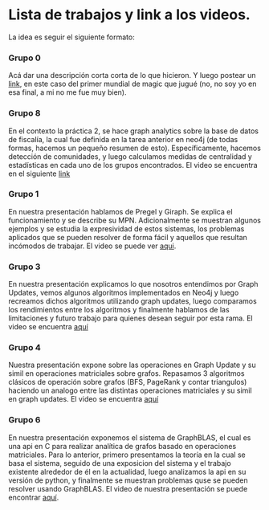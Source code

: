 # Lista de trabajos y link a los videos. 

La idea es seguir el siguiente formato: 

### Grupo 0
Acá dar una descripción corta corta de lo que hicieron. 
Y luego postear un [link](https://www.youtube.com/watch?v=wqBPpZV7oxw), en este caso del primer mundial de magic que jugué (no, no soy yo en esa final, a mi no me fue muy bien).  


### Grupo 8
En el contexto la práctica 2, se hace graph analytics sobre la base de datos de fiscalía, la cual fue definida en la tarea anterior en neo4j (de todas formas, hacemos un pequeño resumen de esto). Específicamente, hacemos detección de comunidades, y luego calculamos medidas de centralidad y estadísticas en cada uno de los grupos encontrados. El video se encuentra en el siguiente [link](https://drive.google.com/file/d/1Fj00wnr43pXVlld-8bZYshcKc38jMUev/view?usp=sharing)

### Grupo 1
En nuestra presentación hablamos de Pregel y Giraph. Se explica el funcionamiento y se describe su MPN. Adicionalmente se muestran algunos ejemplos y se estudia la expresividad de estos sistemas, los problemas aplicados que se pueden resolver de forma fácil y aquellos que resultan incómodos de trabajar.
El video se puede ver [aqui](https://drive.google.com/file/d/1bIWwE2ILeanWEGE5BxzgnFObrHQ_nA3-/view?usp=sharing).

### Grupo 3
En nuestra presentación explicamos lo que nosotros entendimos por Graph Updates, vemos algunos algoritmos implementados en Neo4j y luego recreamos dichos algoritmos utilizando graph updates, luego comparamos los rendimientos entre los algoritmos y finalmente hablamos de las limitaciones y futuro trabajo para quienes desean seguir por esta rama. El video se encuentra [aquí](https://youtu.be/8qE18u-39BQ)

### Grupo 4

Nuestra presentación expone sobre las operaciones en Graph Update y su simil en operaciones matriciales sobre grafos. Repasamos 3 algoritmos clásicos  de operación sobre grafos (BFS, PageRank y contar triangulos) haciendo un analogo entre las distintas operaciones matriciales y su simil en graph updates. El video se encuentra [aquí](https://drive.google.com/file/d/1Z3oZ9JpvqUr2-1n8ZMqGtWgM164y9VIj/view?usp=sharing)

### Grupo 6
En nuestra presentación exponemos el sistema de GraphBLAS, el cual es una api en C para realizar analítica de grafos basado en operaciones matriciales. Para lo anterior, primero presentamos la teoría en la cual se basa el sistema, seguido de una exposicion del sistema y el trabajo existente alrededor de él en la actualidad, luego analizamos la api en su versión de python, y finalmente se muestran problemas quse se pueden resolver usando GraphBLAS. El video de nuestra presentación se puede encontrar [aquí](https://drive.google.com/file/d/1Pqgi6aiJxfyTbrkq-yXNStoAmxuR9FNl/view?usp=sharing).
